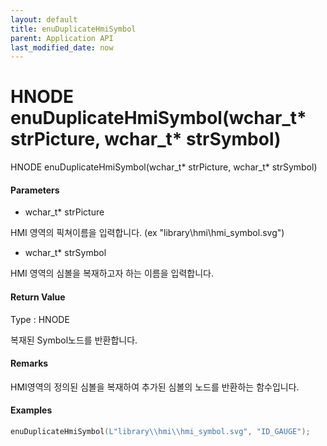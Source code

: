```yaml
---
layout: default
title: enuDuplicateHmiSymbol
parent: Application API
last_modified_date: now
---
```

# HNODE enuDuplicateHmiSymbol\(wchar\_t\* strPicture, wchar\_t\* strSymbol\)

HNODE enuDuplicateHmiSymbol\(wchar\_t\* strPicture, wchar\_t\* strSymbol\)

#### Parameters

* wchar\_t\* strPicture

HMI 영역의 픽쳐이름을 입력합니다. \(ex "library\\hmi\\hmi\_symbol.svg"\)

* wchar\_t\* strSymbol

HMI 영역의 심볼을 복재하고자 하는 이름을 입력합니다.

#### Return Value

Type : HNODE

복재된 Symbol노드를 반환합니다.

#### Remarks

HMI영역의 정의된 심볼을 복재하여 추가된 심볼의 노드를 반환하는 함수입니다.

#### Examples

```cpp
enuDuplicateHmiSymbol(L"library\\hmi\\hmi_symbol.svg", "ID_GAUGE");
```



